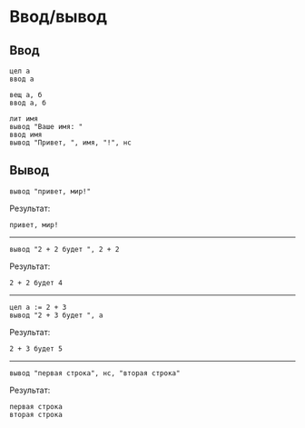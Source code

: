 # Ввод/вывод

## Ввод

```1c
цел а
ввод а
```

```1c
вещ а, б
ввод а, б
```

```1c
лит имя
вывод "Ваше имя: "
ввод имя
вывод "Привет, ", имя, "!", нс
```

## Вывод

```1c
вывод "привет, мир!"
```

Результат:

```
привет, мир!
```

---

```1c
вывод "2 + 2 будет ", 2 + 2
```

Результат:

```
2 + 2 будет 4
```

---

```1c
цел а := 2 + 3
вывод "2 + 3 будет ", а
```

Результат:

```
2 + 3 будет 5
```

---

```1c
вывод "первая строка", нс, "вторая строка"
```

Результат:

```
первая строка
вторая строка
```

